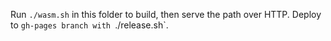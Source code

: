 Run `./wasm.sh` in this folder to build, then serve the path over HTTP.
Deploy to `gh-pages branch with `./release.sh`.
